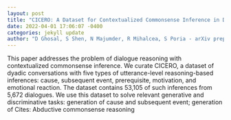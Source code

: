 ```yaml
--- 
layout: post 
title: "CICERO: A Dataset for Contextualized Commonsense Inference in Dialogues" 
date: 2022-04-01 17:06:07 -0400 
categories: jekyll update 
author: "D Ghosal, S Shen, N Majumder, R Mihalcea, S Poria - arXiv preprint arXiv , 2022" 
--- 
```

This paper addresses the problem of dialogue reasoning with contextualized commonsense inference. We curate CICERO, a dataset of dyadic conversations with five types of utterance-level reasoning-based inferences: cause, subsequent event, prerequisite, motivation, and emotional reaction. The dataset contains 53,105 of such inferences from 5,672 dialogues. We use this dataset to solve relevant generative and discriminative tasks: generation of cause and subsequent event; generation of Cites: Abductive commonsense reasoning